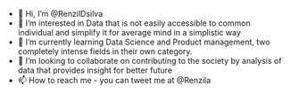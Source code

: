 - 👋 Hi, I’m @RenzilDsilva
- 👀 I’m interested in Data that is not easily accessible to common individual and simplify it for average mind in a simplistic way
- 🌱 I’m currently learning Data Science and Product management, two completely intense fields in their own category.
- 💞️ I’m looking to collaborate on contributing to the society by analysis of data that provides insight for better future
- 📫 How to reach me - you can tweet me at @Renzila
